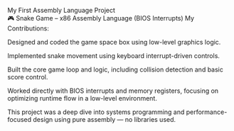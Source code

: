My First Assembly Language Project<br>
🎮 Snake Game – x86 Assembly Language (BIOS Interrupts)
My Contributions:

Designed and coded the game space box using low-level graphics logic.

Implemented snake movement using keyboard interrupt-driven controls.

Built the core game loop and logic, including collision detection and basic score control.

Worked directly with BIOS interrupts and memory registers, focusing on optimizing runtime flow in a low-level environment.

This project was a deep dive into systems programming and performance-focused design using pure assembly — no libraries used.
